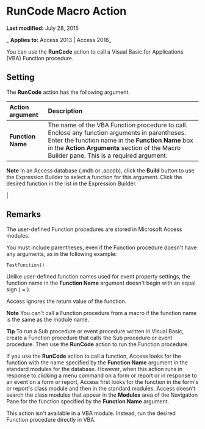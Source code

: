 
# RunCode Macro Action

 **Last modified:** July 28, 2015

 _ **Applies to:** Access 2013 | Access 2016_

You can use the  **RunCode** action to call a Visual Basic for Applications (VBA) Function procedure.


## Setting

The  **RunCode** action has the following argument.



|**Action argument**|**Description**|
|:-----|:-----|
|**Function Name**|The name of the VBA Function procedure to call. Enclose any function arguments in parentheses. Enter the function name in the  **Function Name** box in the **Action Arguments** section of the Macro Builder pane. This is a required argument.
 **Note**  In an Access database (.mdb or .accdb), click the  **Build** button to use the Expression Builder to select a function for this argument. Click the desired function in the list in the Expression Builder.

|

## Remarks

The user-defined Function procedures are stored in Microsoft Access modules.

You must include parentheses, even if the Function procedure doesn't have any arguments, as in the following example:




```vb
TestFunction()
```

Unlike user-defined function names used for event property settings, the function name in the  **Function Name** argument doesn't begin with an equal sign ( **=** ).

Access ignores the return value of the function.


 **Note**  You can't call a Function procedure from a macro if the function name is the same as the module name.


 **Tip**  To run a Sub procedure or event procedure written in Visual Basic, create a Function procedure that calls the Sub procedure or event procedure. Then use the  **RunCode** action to run the Function procedure.

If you use the  **RunCode** action to call a function, Access looks for the function with the name specified by the **Function Name** argument in the standard modules for the database. However, when this action runs in response to clicking a menu command on a form or report or in response to an event on a form or report, Access first looks for the function in the form's or report's class module and then in the standard modules. Access doesn't search the class modules that appear in the **Modules** area of the Navigation Pane for the function specified by the **Function Name** argument.

This action isn't available in a VBA module. Instead, run the desired Function procedure directly in VBA.

